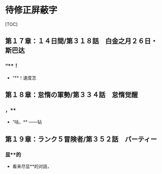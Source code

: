 # 待修正屏蔽字

[TOC]

## 第１７章：１４日間/第３１８話　白金之月２６日・斯巴达

### “**！

- “**！速度怎


## 第１８章：怠惰の軍勢/第３３４話　怠惰觉醒

### ，** 

- “咕，** ——钻


## 第１９章：ランク５冒険者/第３５２話　パーティー

### 显**的

- 看来尽显**的对話，
